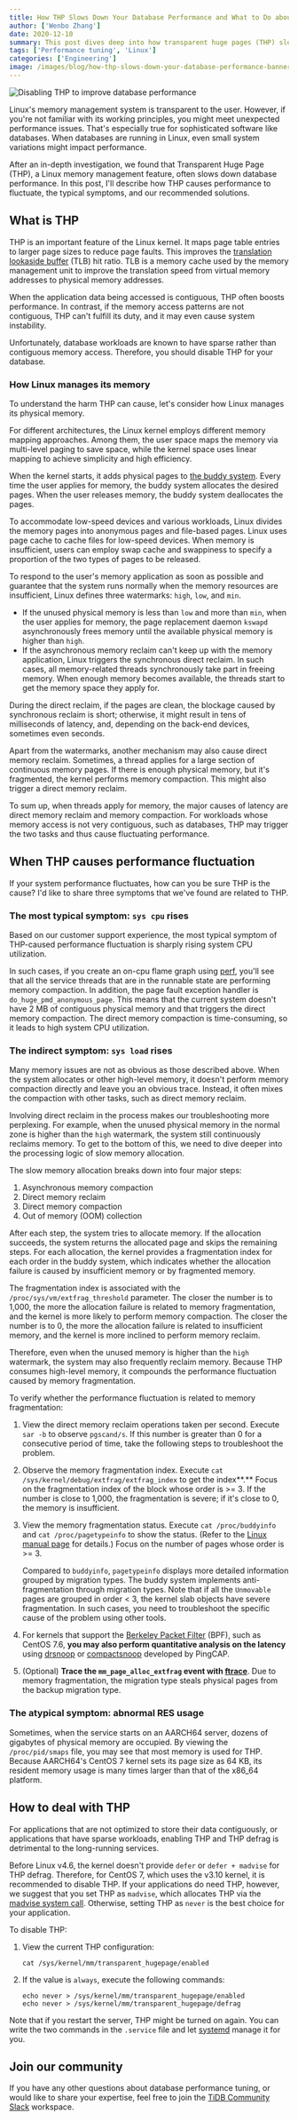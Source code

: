 ```yaml
---
title: How THP Slows Down Your Database Performance and What to Do about It
author: ['Wenbo Zhang']
date: 2020-12-10
summary: This post dives deep into how transparent huge pages (THP) slow down the system and explains why you should disable THP to improve your database performance.
tags: ['Performance tuning', 'Linux']
categories: ['Engineering']
image: /images/blog/how-thp-slows-down-your-database-performance-banner.jpg
---
```


![Disabling THP to improve database performance](media/how-thp-slows-down-your-database-performance-banner.jpg)

Linux's memory management system is transparent to the user. However, if you're not familiar with its working principles, you might meet unexpected performance issues. That's especially true for sophisticated software like databases. When databases are running in Linux, even small system variations might impact performance.

After an in-depth investigation, we found that Transparent Huge Page (THP), a Linux memory management feature, often slows down database performance. In this post, I'll describe how THP causes performance to fluctuate, the typical symptoms, and our recommended solutions.

## What is THP

THP is an important feature of the Linux kernel. It maps page table entries to larger page sizes to reduce page faults. This improves the [translation lookaside buffer](https://en.wikipedia.org/wiki/Translation_lookaside_buffer) (TLB) hit ratio. TLB is a memory cache used by the memory management unit to improve the translation speed from virtual memory addresses to physical memory addresses.

When the application data being accessed is contiguous, THP often boosts performance. In contrast, if the memory access patterns are not contiguous, THP can't fulfill its duty, and it may even cause system instability.

Unfortunately, database workloads are known to have sparse rather than contiguous memory access. Therefore, you should disable THP for your database.

### How Linux manages its memory

To understand the harm THP can cause, let's consider how Linux manages its physical memory.

For different architectures, the Linux kernel employs different memory mapping approaches. Among them, the user space maps the memory via multi-level paging to save space, while the kernel space uses linear mapping to achieve simplicity and high efficiency.

When the kernel starts, it adds physical pages to [the buddy system](https://en.wikipedia.org/wiki/Buddy_memory_allocation). Every time the user applies for memory, the buddy system allocates the desired pages. When the user releases memory, the buddy system deallocates the pages.

To accommodate low-speed devices and various workloads, Linux divides the memory pages into anonymous pages and file-based pages. Linux uses page cache to cache files for low-speed devices. When memory is insufficient, users can employ swap cache and swappiness to specify a proportion of the two types of pages to be released.

To respond to the user's memory application as soon as possible and guarantee that the system runs normally when the memory resources are insufficient, Linux defines three watermarks: `high`, `low`, and `min`.

* If the unused physical memory is less than `low` and more than `min`, when the user applies for memory, the page replacement daemon `kswapd` asynchronously frees memory until the available physical memory is higher than `high`.
* If the asynchronous memory reclaim can't keep up with the memory application, Linux triggers the synchronous direct reclaim. In such cases, all memory-related threads synchronously take part in freeing memory. When enough memory becomes available, the threads start to get the memory space they apply for.

During the direct reclaim, if the pages are clean, the blockage caused by synchronous reclaim is short; otherwise, it might result in tens of milliseconds of latency, and, depending on the back-end devices, sometimes even seconds.

Apart from the watermarks, another mechanism may also cause direct memory reclaim. Sometimes, a thread applies for a large section of continuous memory pages. If there is enough physical memory, but it's fragmented, the kernel performs memory compaction. This might also trigger a direct memory reclaim.

To sum up, when threads apply for memory, the major causes of latency are direct memory reclaim and memory compaction. For workloads whose memory access is not very contiguous, such as databases, THP may trigger the two tasks and thus cause fluctuating performance.

## When THP causes performance fluctuation

If your system performance fluctuates, how can you be sure THP is the cause? I'd like to share three symptoms that we've found are related to THP.

### The most typical symptom: `sys cpu` rises

Based on our customer support experience, the most typical symptom of THP-caused performance fluctuation is sharply rising system CPU utilization.

In such cases, if you create an on-cpu flame graph using [perf](https://en.wikipedia.org/wiki/Perf_(Linux)), you'll see that all the service threads that are in the runnable state are performing memory compaction. In addition, the page fault exception handler is `do_huge_pmd_anonymous_page`. This means that the current system doesn't have 2 MB of contiguous physical memory and that triggers the direct memory compaction. The direct memory compaction is time-consuming, so it leads to high system CPU utilization.

### The indirect symptom: `sys load` rises

Many memory issues are not as obvious as those described above. When the system allocates or other high-level memory, it doesn't perform memory compaction directly and leave you an obvious trace. Instead, it often mixes the compaction with other tasks, such as direct memory reclaim.

Involving direct reclaim in the process makes our troubleshooting more perplexing. For example, when the unused physical memory in the normal zone is higher than the `high` watermark, the system still continuously reclaims memory. To get to the bottom of this, we need to dive deeper into the processing logic of slow memory allocation.

The slow memory allocation breaks down into four major steps:

1. Asynchronous memory compaction
2. Direct memory reclaim
3. Direct memory compaction
4. Out of memory (OOM) collection

After each step, the system tries to allocate memory. If the allocation succeeds, the system returns the allocated page and skips the remaining steps. For each allocation, the kernel provides a fragmentation index for each order in the buddy system, which indicates whether the allocation failure is caused by insufficient memory or by fragmented memory.

The fragmentation index is associated with the `/proc/sys/vm/extfrag_threshold` parameter. The closer the number is to 1,000, the more the allocation failure is related to memory fragmentation, and the kernel is more likely to perform memory compaction. The closer the number is to 0, the more the allocation failure is related to insufficient memory, and the kernel is more inclined to perform memory reclaim.

Therefore, even when the unused memory is higher than the `high` watermark, the system may also frequently reclaim memory. Because THP consumes high-level memory, it compounds the performance fluctuation caused by memory fragmentation.

To verify whether the performance fluctuation is related to memory fragmentation:

1. View the direct memory reclaim operations taken per second. Execute `sar -b` to observe `pgscand/s`. If this number is greater than 0 for a consecutive period of time, take the following steps to troubleshoot the problem.
2. Observe the memory fragmentation index. Execute `cat /sys/kernel/debug/extfrag/extfrag_index` to get the index**.** Focus on the fragmentation index of the block whose order is >= 3. If the number is close to 1,000, the fragmentation is severe; if it's close to 0, the memory is insufficient.
3. View the memory fragmentation status. Execute `cat /proc/buddyinfo` and `cat /proc/pagetypeinfo` to show the status. (Refer to the [Linux manual page](https://man7.org/linux/man-pages/man5/proc.5.html) for details.) Focus on the number of pages whose order is >= 3.

    Compared to `buddyinfo`, `pagetypeinfo` displays more detailed information grouped by migration types. The buddy system implements anti-fragmentation through migration types. Note that if all the `Unmovable` pages are grouped in order &lt; 3, the kernel slab objects have severe fragmentation. In such cases, you need to troubleshoot the specific cause of the problem using other tools.

4. For kernels that support the [Berkeley Packet Filter](https://en.wikipedia.org/wiki/Berkeley_Packet_Filter) (BPF), such as CentOS 7.6, **you may also perform quantitative analysis on the latency** using [drsnoop](https://github.com/iovisor/bcc/blob/master/tools/drsnoop_example.txt) or [compactsnoop](https://github.com/iovisor/bcc/blob/master/tools/compactsnoop_example.txt) developed by PingCAP.
5. (Optional) **Trace the `mm_page_alloc_extfrag` event with [ftrace](https://en.wikipedia.org/wiki/Ftrace)**. Due to memory fragmentation, the migration type steals physical pages from the backup migration type.

### The atypical symptom: abnormal RES usage

Sometimes, when the service starts on an AARCH64 server, dozens of gigabytes of physical memory are occupied. By viewing the `/proc/pid/smaps` file, you may see that most memory is used for THP. Because AARCH64's CentOS 7 kernel sets its page size as 64 KB, its resident memory usage is many times larger than that of the x86_64 platform.

## How to deal with THP

For applications that are not optimized to store their data contiguously, or applications that have sparse workloads, enabling THP and THP defrag is detrimental to the long-running services.

Before Linux v4.6, the kernel doesn't provide `defer` or `defer + madvise` for THP defrag. Therefore, for CentOS 7, which uses the v3.10 kernel, it is recommended to disable THP. If your applications do need THP, however, we suggest that you set THP as `madvise`, which allocates THP via the [madvise system call](https://www.man7.org/linux/man-pages/man2/madvise.2.html). Otherwise, setting THP as `never` is the best choice for your application.

To disable THP:

1. View the current THP configuration:

    ```shell
    cat /sys/kernel/mm/transparent_hugepage/enabled
    ```

2. If the value is `always`, execute the following commands:

    ```shell
    echo never > /sys/kernel/mm/transparent_hugepage/enabled
    echo never > /sys/kernel/mm/transparent_hugepage/defrag
    ```

Note that if you restart the server, THP might be turned on again. You can write the two commands in the `.service` file and let [systemd](https://en.wikipedia.org/wiki/Systemd) manage it for you.

## Join our community

If you have any other questions about database performance tuning, or would like to share your expertise, feel free to join the [TiDB Community Slack](https://slack.tidb.io/invite?team=tidb-community&channel=everyone&ref=pingcap-blog) workspace.
